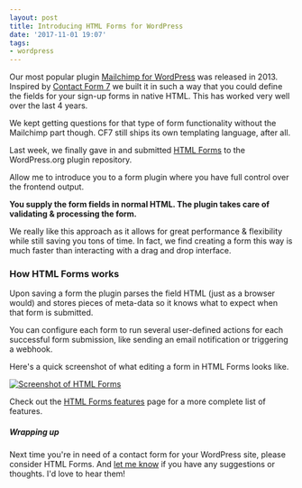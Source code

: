 ```yaml
---
layout: post
title: Introducing HTML Forms for WordPress
date: '2017-11-01 19:07'
tags:
- wordpress
---
```


Our most popular plugin [Mailchimp for WordPress](https://www.mc4wp.com/) was released in 2013. Inspired by [Contact Form 7](https://wordpress.org/plugins/contact-form-7/) we built it in such a way that you could define the fields for your sign-up forms in native HTML. This has worked very well over the last 4 years.

We kept getting questions for that type of form functionality without the Mailchimp part though. CF7 still ships its own templating language, after all.

Last week, we finally gave in and submitted [HTML Forms](https://www.htmlforms.io/) to the WordPress.org plugin repository. 

Allow me to introduce you to a form plugin where you have full control over the frontend output.

**You supply the form fields in normal HTML. The plugin takes care of validating & processing the form.**

We really like this approach as it allows for great performance & flexibility while still saving you tons of time. In fact, we find creating a form this way is much faster than interacting with a drag and drop interface.

### How HTML Forms works

Upon saving a form the plugin parses the field HTML (just as a browser would) and stores pieces of meta-data so it knows what to expect when that form is submitted.

You can configure each form to run several user-defined actions for each successful form submission, like sending an email notification or triggering a webhook.

Here's a quick screenshot of what editing a form in HTML Forms looks like.

[![Screenshot of HTML Forms](/media/2017/html-forms.png)](/media/2017/html-forms.png)

Check out the [HTML Forms features](https://www.htmlforms.io/features/) page for a more complete list of features.

##### Wrapping up

Next time you're in need of a contact form for your WordPress site, please consider HTML Forms. And [let me know](/contact/) if you have any suggestions or thoughts. I'd love to hear them!

